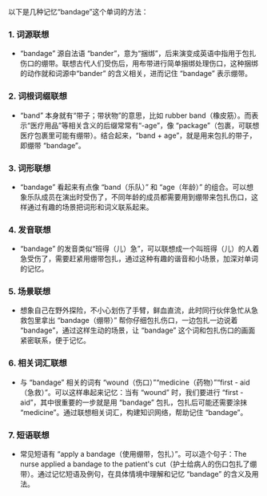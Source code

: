 以下是几种记忆“bandage”这个单词的方法：

### 1. 词源联想
 - “bandage” 源自法语 “bander”，意为“捆绑”，后来演变成英语中指用于包扎伤口的绷带。联想古代人们受伤后，用布带进行简单捆绑处理伤口，这种捆绑的动作就和词源中“bander” 的含义相关，进而记住 “bandage” 表示绷带。

### 2. 词根词缀联想
 - “band” 本身就有“带子；带状物”的意思，比如 rubber band（橡皮筋）。而表示“医疗用品”等相关含义的后缀常常有“-age”，像 “package”（包裹，可联想医疗包裹里可能有绷带）。结合起来，“band + age”，就是用来包扎的带子，即绷带 “bandage”。

### 3. 词形联想
 - “bandage” 看起来有点像 “band（乐队）” 和 “age（年龄）” 的组合。可以想象乐队成员在演出时受伤了，不同年龄的成员都需要用到绷带来包扎伤口，这样通过有趣的场景把词形和词义联系起来。

### 4. 发音联想
 - “bandage” 的发音类似“班得（儿）急”，可以联想成一个叫班得（儿）的人着急受伤了，需要赶紧用绷带包扎，通过这种有趣的谐音和小场景，加深对单词的记忆。

### 5. 场景联想
 - 想象自己在野外探险，不小心划伤了手臂，鲜血直流，此时同行伙伴急忙从急救包里拿出 “bandage（绷带）” 帮你仔细包扎伤口，一边包扎一边说着 “bandage”，通过这样生动的场景，让 “bandage” 这个词和包扎伤口的画面紧密联系，便于记忆。

### 6. 相关词汇联想
 - 与 “bandage” 相关的词有 “wound（伤口）”“medicine（药物）”“first - aid（急救）”。可以这样串起来记忆：当有 “wound” 时，我们要进行 “first - aid”，其中很重要的一步就是用 “bandage” 包扎，包扎后可能还需要涂抹 “medicine”。通过联想相关词汇，构建知识网络，帮助记住 “bandage”。

### 7. 短语联想
 - 常见短语有 “apply a bandage（使用绷带，包扎）”。可以造个句子：The nurse applied a bandage to the patient's cut（护士给病人的伤口包扎了绷带）。通过记忆短语及例句，在具体情境中理解和记忆 “bandage” 的含义及用法。 